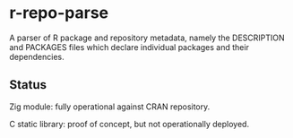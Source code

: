 # r-repo-parse

A parser of R package and repository metadata, namely the DESCRIPTION
and PACKAGES files which declare individual packages and their
dependencies.

## Status

Zig module: fully operational against CRAN repository.

C static library: proof of concept, but not operationally deployed.

